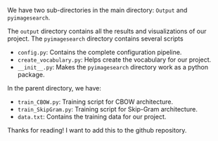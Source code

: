 We have two sub-directories in the main directory: `Output` and `pyimagesearch`. 

The `output` directory contains all the results and visualizations of our project. The `pyimagesearch`  directory contains several scripts

- `config.py`:  Contains the complete configuration pipeline. 
- `create_vocabulary.py`:  Helps create the vocabulary for our project. 
- `__init__.py`: Makes the `pyimagesearch` directory work as a python package. 

In the parent directory, we have:

- `train_CBOW.py`: Training script for CBOW architecture.
- `train_SkipGram.py`: Training script for Skip-Gram architecture.
- `data.txt`: Contains the training data for our project.

Thanks for reading! 
I want to add this to the github repository.